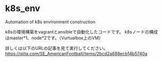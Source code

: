 # k8s_env
Automation of k8s environment construction

k8sの環境構築をvagrantとansibleで自動化したコードです。
k8sノードの構成はmaster\*1、node\*2です。（Vurtualbox上のVM）

詳しくは以下のURLの記事を見て実行してください。  
https://qiita.com/SE_AmericanFootball/items/2bcd2a688ecb14b5740a
